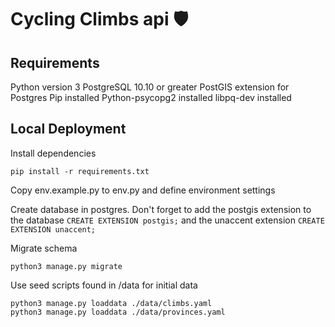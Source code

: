 # Cycling Climbs api 🛡️

## Requirements

Python version 3
PostgreSQL 10.10 or greater
PostGIS extension for Postgres
Pip installed
Python-psycopg2 installed
libpq-dev installed


## Local Deployment

Install dependencies

```
pip install -r requirements.txt
```

Copy env.example.py to env.py and define environment settings

Create database in postgres. Don't forget to add the postgis extension to the database `CREATE EXTENSION postgis;` and the unaccent extension `CREATE EXTENSION unaccent;
`

Migrate schema

```
python3 manage.py migrate
```

Use seed scripts found in /data for initial data

```
python3 manage.py loaddata ./data/climbs.yaml
python3 manage.py loaddata ./data/provinces.yaml
```

